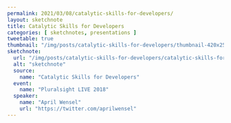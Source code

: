```yaml
---
permalink: 2021/03/08/catalytic-skills-for-developers/
layout: sketchnote
title: Catalytic Skills for Developers
categories: [ sketchnotes, presentations ]
tweetable: true
thumbnail: "/img/posts/catalytic-skills-for-developers/thumbnail-420x255.webp"
sketchnote:
  url: "/img/posts/catalytic-skills-for-developers/catalytic-skills-for-developers.webp"
  alt: "sketchnote"
  source:
    name: "Catalytic Skills for Developers"
  event:
    name: "Pluralsight LIVE 2018"
  speaker: 
    name: "April Wensel"
    url: "https://twitter.com/aprilwensel"
---
```


